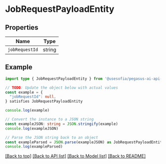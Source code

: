 
# JobRequestPayloadEntity


## Properties

Name | Type
------------ | -------------
`jobRequestId` | string

## Example

```typescript
import type { JobRequestPayloadEntity } from '@usesofia/pegasus-ai-api-sdk'

// TODO: Update the object below with actual values
const example = {
  "jobRequestId": null,
} satisfies JobRequestPayloadEntity

console.log(example)

// Convert the instance to a JSON string
const exampleJSON: string = JSON.stringify(example)
console.log(exampleJSON)

// Parse the JSON string back to an object
const exampleParsed = JSON.parse(exampleJSON) as JobRequestPayloadEntity
console.log(exampleParsed)
```

[[Back to top]](#) [[Back to API list]](../README.md#api-endpoints) [[Back to Model list]](../README.md#models) [[Back to README]](../README.md)


